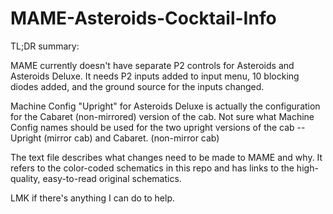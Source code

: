 # MAME-Asteroids-Cocktail-Info
TL;DR summary:

  MAME currently doesn't have separate P2 controls for Asteroids and Asteroids Deluxe.  It needs P2 inputs added to input menu, 10 blocking diodes added, and the ground source for the inputs changed.

  Machine Config "Upright" for Asteroids Deluxe is actually the configuration for the Cabaret (non-mirrored) version of the cab.  Not sure what Machine Config names should be used for the two upright versions of the cab -- Upright (mirror cab) and Cabaret. (non-mirror cab)

  The text file describes what changes need to be made to MAME and why.  It refers to the color-coded schematics in this repo and has links to the high-quality, easy-to-read original schematics.

  LMK if there's anything I can do to help.
